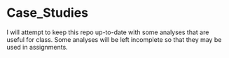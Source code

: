 # Case_Studies

I will attempt to keep this repo up-to-date with some analyses that are useful for class. Some analyses will be left incomplete so that they may be used in assignments.

